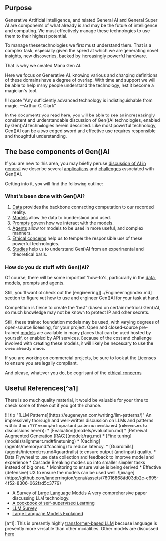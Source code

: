 ## Purpose
Generative Artificial Intelligence, and related General AI and General Super AI are components of what already is and may be the future of intelligence and computing. We must effectively manage these technologies to use them to their highest potential. 

To manage these technologies we first must understand them. That is a complex task, especially given the speed at which we are generating novel insights, new discoveries, backed by increasingly powerful hardware. 

That is why we created Mana Gen AI. 

Here we focus on Generative AI, knowing various and changing definitions of these domains have a degree of overlap. With time and support we will be able to help many people understand the technology, lest it become a magician's tool. 

!!! quote "Any sufficiently advanced technology is indistinguishable from magic. --Arthur C. Clark”

In the documents you read here, you will be able to see an increseasingly consistent and understandable discussion of Gen()AI technologies, enabled by Gen()AI technologies herein described.  Like most powerful technology, Gen()AI can be a two edged sword and effective use requires responsible and thoughtful understanding. 

## The base components of Gen()AI

If you are new to this area, you may briefly peruse [discussion of AI in general](overview/ai_in_general.md) we describe several [applications](overview/applications.md) and [challenges](overview/challenges.md) associated with Gen()AI. 

Getting into it, you will find the following outline: 

### What's been done with Gen()AI?

1. [Data](data/data.md) provides the backbone connecting computation to our recorded reality.
1. [Models](models/index.md) allow the data to bunderstood and used. 
1. [Prompts](prompt_engineering/prompting.md) govern how we interact with the models.
1. [Agents](agents/index.md) allow for models to be used in more useful, and complex manners.
1. [Ethical concerns](ethical_concerns/index.md) help us to temper the responsible use of these powerful technologies.
1. [Studies](studies/studies.md) help us to understand Gen()AI from an experimental and theoretical basis. 

### How do you do stuff with Gen()AI?

Of course, there will be some important 'how-to's, particularly in the [data](data/data.md), [models](models/index.md), [prompts](./prompt_engineering/prompting.md) and [agents](./agents/index.md). 

Still, you'll want ot check out the  [engineering][../Engineering/index.md] section to figure out how to use and engineer Gen()AI for your task at hand. 

Competition is fierce to create the 'best' (based on certain metrics) Gen()AI, so much knowledge may not be known to protect IP and other secrets.

Still, these trained foundation models may be used, with varying degrees of open-source licensing, for your project. Open and closed-source pre-trained [models](../Engineering/models.md) are available in many places that can be used hosted by yourself, or enabled by API services. Because of the cost and challenge involved with creating these models, it will likely be necessary to use the ones already made. 

If you are working on commercial projects, be sure to look at the Licenses to ensure you are legally compliant. 

And please, whatever you do, be cognisant of the [ethical concerns](ethical_concerns/index.md)

## Useful References[^a1]

There is so much quality material, it would be valuable for your time to check some of these out if you got the chance. 

<div class="result" markdown>
!!! tip "[LLM Patterns](https://eugeneyan.com/writing/llm-patterns/)"
    An impressively thorough and well-written discussion on LLMs and patterns within them
??? example 
    Important patterns mentioned (references to discussions herein):
    * [Evaluation](models/evaluation.md)
    * [Retreival Augmented Generation (RAG)](models/rag.md)
    * [Fine tuning](models/alignment.md#finetuning)
    * [Caching](agents/memory.md#caching) to reduce latency. 
    * [Guardrails](agents/interpreters.md#guardrails) to ensure output (and input) quality.
    * Data Flywheel to use data collection and feedback to improve model and experience
    * Cascade Breaking models up into smaller simpler tasks instead of big ones.
    * Monitoring to ensure value is being derived
    * Effective (defensive) UX to ensure the models can be used well. 
    ![image](https://github.com/ianderrington/genai/assets/76016868/fd03db2c-c695-4f52-8306-062fad5c3779)
</div>

- [A Survey of Large Language Models](https://arxiv.org/pdf/2303.18223.pdf) A very comprehensive paper discussing LLM technology. 
- [A cookbook of self-supervised Learning](https://arxiv.org/pdf/2304.12210.pdf) 
- [LLM Survey](https://github.com/RUCAIBox/LLMSurvey)
- [Large Language Models Explained](https://www.understandingai.org/p/large-language-models-explained-with)

[a^1]: This is presently highly [transformer-based LLM](models/classes/transformers.md) because language is presently more versatile than other modalities. Other models are discussed [here](models/classes/index.md)